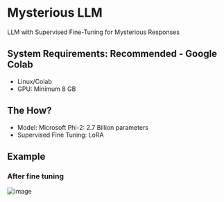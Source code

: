 # Mysterious LLM
LLM with Supervised Fine-Tuning for Mysterious Responses
## System Requirements: Recommended - Google Colab
- Linux/Colab
- GPU: Minimum 8 GB
## The How?
- Model: Microsoft Phi-2: 2.7 Billion parameters
- Supervised Fine Tuning: LoRA
## Example
### After fine tuning
![image](https://github.com/user-attachments/assets/dd77d6dd-9f5a-46a2-905c-f6c41c10fc6c)


